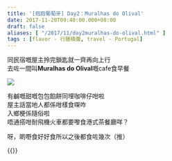 ```yaml
---
title: '[抱抱葡萄牙] Day2：Muralhas do Olival'
date: 2017-11-20T09:40:00.000+08:00
draft: false
aliases: [ "/2017/11/day2muralhas-do-olival.html" ]
tags : [flavor - 行膳積腹, travel - Portugal]
---
```


同民宿嘅屋主拎完鎖匙就一齊再向上行  
去咗一間叫**Muralhas do Olival**嘅cafe食早餐  

![](/images/portugal2c.jpg)

有鹹嘅甜嘅包包餡餅同埋咖啡仔咁啦  
屋主話當地人都係咁樣食㗎咋  
入鄉梗係隨俗啦  
唔通搭咁耐飛機火車都要嚟食港式茶餐廳咩？  
  
呀，啲嘢食好好食所以之後都食咗幾次（推）  
  
  

{{<portugal>}}  
